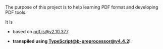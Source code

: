 The purpose of this project is to help learning PDF format and developing PDF tools.

It is

* based on [pdf.js@v2.10.377](https://github.com/mozilla/pdf.js/releases/tag/v2.10.377).

* **transpiled using [TypeScript@b-preprocessor@v4.4.2](https://github.com/nmtigor/TypeScript/tree/b-preprocessor%40v4.4.2)!**


